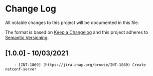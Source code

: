# Change Log
All notable changes to this project will be documented in this file.

The format is based on [Keep a Changelog](http://keepachangelog.com/)
and this project adheres to [Semantic Versioning](http://semver.org/).

## [1.0.0] - 10/03/2021
        - [INT-1869] (https://jira.onap.org/browse/INT-1869) Create netconf-server
